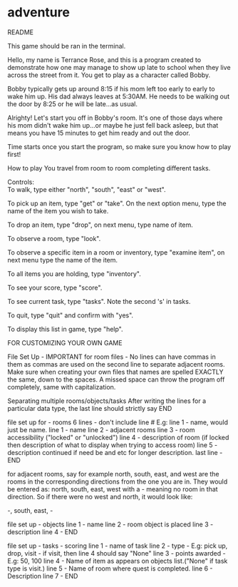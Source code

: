 # adventure
README

This game should be ran in the terminal.

Hello, my name is Terrance Rose, and this is a program created to 
demonstrate how one may manage to show up late to school when they live across the street from it. You get to play as a character called Bobby.

Bobby typically gets up around 8:15 if his mom left too early to early to wake him up. His dad always leaves at 5:30AM. He needs to be walking out the door by 8:25 or he will be late...as usual.

Alrighty! Let's start you off in Bobby's room. It's one of those days where his mom didn't wake him up...or maybe he just fell back asleep, but that means you have 15 minutes to get him ready and out the door.

Time starts once you start the program, so make sure you know how to play first!

How to play
You travel from room to room completing different tasks.


Controls:  
To walk, type either "north", "south", "east" or "west".

To pick up an item, type "get" or "take". On the next option menu, type the name
of the item you wish to take.

To drop an item, type "drop", on next menu, type name of item.

To observe a room, type "look".

To observe a specific item in a room or inventory, type "examine item", on
next menu type the name of the item.

To all items you are holding, type "inventory".

To see your score, type "score".

To see current task, type "tasks". Note the second 's' in tasks.

To quit, type "quit" and confirm with "yes".

To display this list in game, type "help".



FOR CUSTOMIZING YOUR OWN GAME

File Set Up -
IMPORTANT for room files - No lines can have commas in them
as commas are used on the second line to separate adjacent rooms.
Make sure when creating your own files that names are spelled EXACTLY
the same, down to the spaces. A missed space can throw the program off
completely, same with capitalization. 

Separating multiple rooms/objects/tasks
After writing the lines for a particular data type, the last line
should strictly say END

file set up for - rooms
6 lines - don't include line # E.g: line 1 - name, would just be name.
line 1 - name
line 2 - adjacent rooms
line 3 - room accessibility ("locked" or "unlocked") 
line 4 - description of room (if locked then description of what to 
display when trying to access room)
line 5 - description continued if need be and etc for longer description.
last line - END

for adjacent rooms, say for example north, south, east, and west are the rooms in the corresponding directions from the one you are in.  They would be entered as: north, south, east, west  with a - meaning no room in that direction. So if there were no west and north, it would look like:

-, south, east, -



file set up - objects
line 1 - name
line 2 - room object is placed
line 3 - description
line 4 - END



file set up - tasks - scoring
line 1 - name of task
line 2 - type - E.g: pick up, drop, visit - if visit, then line 4 should say "None"
line 3 - points awarded - E.g: 50, 100
line 4 - Name of item as appears on objects list.("None" if task type is visit.)
line 5 - Name of room where quest is completed.
line 6 - Description
line 7 - END
